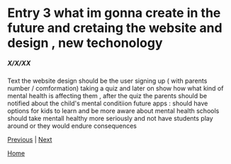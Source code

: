# Entry 3 what im gonna create in the future and cretaing the website and design , new techonology 
##### X/X/XX

Text the website design should be the user signing up ( with parents number / comformation) taking a quiz and later on show how what kind of mental health is affecting them , after the quiz the parents should be notified about the child's mental conditiion
future apps : should have options for kids to learn and be more aware about mental health schools should take mentall healthy more seriously and not have students play around or they would endure consequences 

[Previous](entry02.md) | [Next](entry04.md)

[Home](../README.md)
